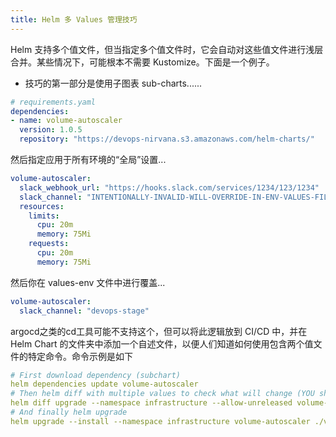 ```yaml
---
title: Helm 多 Values 管理技巧
---
```

Helm 支持多个值文件，但当指定多个值文件时，它会自动对这些值文件进行浅层合并。某些情况下，可能根本不需要 Kustomize。下面是一个例子。

- 技巧的第一部分是使用子图表 sub-charts......
```yaml
# requirements.yaml
dependencies:
- name: volume-autoscaler
  version: 1.0.5
  repository: "https://devops-nirvana.s3.amazonaws.com/helm-charts/"
```
然后指定应用于所有环境的“全局”设置...

```yaml title="values.yaml"
volume-autoscaler:
  slack_webhook_url: "https://hooks.slack.com/services/1234/123/1234"
  slack_channel: "INTENTIONALLY-INVALID-WILL-OVERRIDE-IN-ENV-VALUES-FILES"
  resources:
    limits:
      cpu: 20m
      memory: 75Mi
    requests:
      cpu: 20m
      memory: 75Mi
```
然后你在 values-env 文件中进行覆盖...

```yaml title="values-stage.yaml"
volume-autoscaler:
  slack_channel: "devops-stage"
```
argocd之类的cd工具可能不支持这个，但可以将此逻辑放到 CI/CD 中，并在 Helm Chart 的文件夹中添加一个自述文件，以便人们知道如何使用包含两个值文件的特定命令。命令示例是如下

```yaml
# First download dependency (subchart)
helm dependencies update volume-autoscaler
# Then helm diff with multiple values to check what will change (YOU should ALWAYS diff before applying)
helm diff upgrade --namespace infrastructure --allow-unreleased volume-autoscaler ./volume-autoscaler -f volume-autoscaler/values.yaml -f volume-autoscaler/values-stage.yaml
# And finally helm upgrade
helm upgrade --install --namespace infrastructure volume-autoscaler ./volume-autoscaler -f volume-autoscaler/values.yaml -f volume-autoscaler/values-stage.yaml
```
